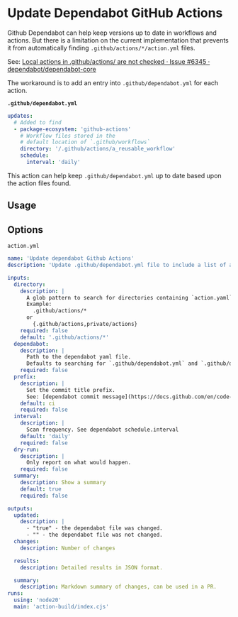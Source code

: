 # Update Dependabot GitHub Actions

Github Dependabot can help keep versions up to date in workflows and actions. But there is a limitation on the current implementation that prevents it from automatically finding `.github/actions/*/action.yml` files.

See: [Local actions in .github/actions/ are not checked · Issue #6345 · dependabot/dependabot-core](https://github.com/dependabot/dependabot-core/issues/6345)

The workaround is to add an entry into `.github/dependabot.yml` for each action.

**`.github/dependabot.yml`**

```yaml
updates:
  # Added to find
  - package-ecosystem: 'github-actions'
    # Workflow files stored in the
    # default location of `.github/workflows`
    directory: '/.github/actions/a_reusable_workflow'
    schedule:
      interval: 'daily'
```

This action can help keep `.github/dependabot.yml` up to date based upon the action files found.

## Usage

## Options

`action.yml`

<!--- @@inject: ./action.yaml --->

```yaml
name: 'Update dependabot Github Actions'
description: 'Update .github/dependabot.yml file to include a list of actions.'

inputs:
  directory:
    description: |
      A glob pattern to search for directories containing `action.yaml` or `action.yml` files.
      Example:
        .github/actions/*
      or
        {.github/actions,private/actions}
    required: false
    default: '.github/actions/*'
  dependabot:
    description: |
      Path to the dependabot yaml file.
      Defaults to searching for `.github/dependabot.yml` and `.github/dependabot.yaml`
    required: false
  prefix:
    description: |
      Set the commit title prefix.
      See: [dependabot commit message](https://docs.github.com/en/code-security/dependabot/dependabot-version-updates/configuration-options-for-the-dependabot.yml-file#commit-message)
    default: ci
    required: false
  interval:
    description: |
      Scan frequency. See dependabot schedule.interval
    default: 'daily'
    required: false
  dry-run:
    description: |
      Only report on what would happen.
    required: false
  summary:
    description: Show a summary
    default: true
    required: false

outputs:
  updated:
    description: |
      - "true" - the dependabot file was changed.
      - "" - the dependabot file was not changed.
  changes:
    description: Number of changes

  results:
    description: Detailed results in JSON format.

  summary:
    description: Markdown summary of changes, can be used in a PR.
runs:
  using: 'node20'
  main: 'action-build/index.cjs'
```

<!--- @@inject-end: ./action.yaml --->
